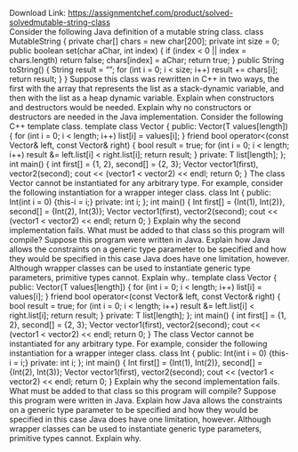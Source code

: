 Download Link: https://assignmentchef.com/product/solved-solvedmutable-string-class
<br>
Consider the following Java definition of a mutable string class. class MutableString { private char[] chars = new char[200]; private int size = 0; public boolean set(char aChar, int index) { if (index &lt; 0 || index = chars.length) return false; chars[index] = aChar; return true; } public String toString() { String result = “”; for (int i = 0; i &lt; size; i++) result += chars[i]; return result; } } Suppose this class was rewritten in C++ in two ways, the first with the array that represents the list as a stack-dynamic variable, and then with the list as a heap dynamic variable. Explain when constructors and destructors would be needed. Explain why no constructors or destructors are needed in the Java implementation. Consider the following C++ template class. template class Vector { public: Vector(T values[length]) { for (int i = 0; i &lt; length; i++) list[i] = values[i]; } friend bool operator&lt;(const Vector&amp; left, const Vector&amp; right) { bool result = true; for (int i = 0; i &lt; length; i++) result &amp;= left.list[i] &lt; right.list[i]; return result; } private: T list[length]; }; int main() { int first[] = {1, 2}, second[] = {2, 3}; Vector vector1(first), vector2(second); cout &lt;&lt; (vector1 &lt; vector2) &lt;&lt; endl; return 0; } The class Vector cannot be instantiated for any arbitrary type. For example, consider the following instantiation for a wrapper integer class. class Int { public: Int(int i = 0) {this-i = i;} private: int i; }; int main() { Int first[] = {Int(1), Int(2)}, second[] = {Int(2), Int(3)}; Vector vector1(first), vector2(second); cout &lt;&lt; (vector1 &lt; vector2) &lt;&lt; endl; return 0; } Explain why the second implementation fails. What must be added to that class so this program will compile? Suppose this program were written in Java. Explain how Java allows the constraints on a generic type parameter to be specified and how they would be specified in this case Java does have one limitation, however. Although wrapper classes can be used to instantiate generic type parameters, primitive types cannot. Explain why.. template class Vector { public: Vector(T values[length]) { for (int i = 0; i &lt; length; i++) list[i] = values[i]; } friend bool operator&lt;(const Vector&amp; left, const Vector&amp; right) { bool result = true; for (int i = 0; i &lt; length; i++) result &amp;= left.list[i] &lt; right.list[i]; return result; } private: T list[length]; }; int main() { int first[] = {1, 2}, second[] = {2, 3}; Vector vector1(first), vector2(second); cout &lt;&lt; (vector1 &lt; vector2) &lt;&lt; endl; return 0; } The class Vector cannot be instantiated for any arbitrary type. For example, consider the following instantiation for a wrapper integer class. class Int { public: Int(int i = 0) {this-i = i;} private: int i; }; int main() { Int first[] = {Int(1), Int(2)}, second[] = {Int(2), Int(3)}; Vector vector1(first), vector2(second); cout &lt;&lt; (vector1 &lt; vector2) &lt;&lt; endl; return 0; } Explain why the second implementation fails. What must be added to that class so this program will compile? Suppose this program were written in Java. Explain how Java allows the constraints on a generic type parameter to be specified and how they would be specified in this case Java does have one limitation, however. Although wrapper classes can be used to instantiate generic type parameters, primitive types cannot. Explain why.